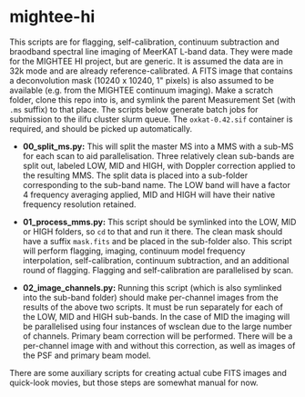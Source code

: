 # mightee-hi

This scripts are for flagging, self-calibration, continuum subtraction and braodband spectral line imaging of MeerKAT L-band data. They were made for the MIGHTEE HI project, but are generic. It is assumed the data are in 32k mode and are already reference-calibrated. A FITS image that contains a deconvolution mask (10240 x 10240, 1" pixels) is also assumed to be available (e.g. from the MIGHTEE continuum imaging). Make a scratch folder, clone this repo into is, and symlink the parent Measurement Set (with `.ms` suffix) to that place. The scripts below generate batch jobs for submission to the ilifu cluster slurm queue. The `oxkat-0.42.sif` container is required, and should be picked up automatically.

* **00_split_ms.py:** This will split the master MS into a MMS with a sub-MS for each scan to aid parallelisation. Three relatively clean sub-bands are split out, labeled LOW, MID and HIGH, with Doppler correction applied to the resulting MMS. The split data is placed into a sub-folder corresponding to the sub-band name. The LOW band will have a factor 4 frequency averaging applied, MID and HIGH will have their native frequency resolution retained.

* **01_process_mms.py:** This script should be symlinked into the LOW, MID or HIGH folders, so `cd` to that and run it there. The clean mask should have a suffix `mask.fits` and be placed in the sub-folder also. This script will perform flagging, imaging, continuum model frequency interpolation, self-calibration, continuum subtraction, and an additional round of flagging. Flagging and self-calibration are parallelised by scan.

* **02_image_channels.py:** Running this script (which is also symlinked into the sub-band folder) should make per-channel images from the results of the above two scripts. It must be run separately for each of the LOW, MID and HIGH sub-bands. In the case of MID the imaging will be parallelised using four instances of wsclean due to the large number of channels. Primary beam correction will be performed. There will be a per-channel image with and without this correction, as well as images of the PSF and primary beam model.

There are some auxiliary scripts for creating actual cube FITS images and quick-look movies, but those steps are somewhat manual for now. 